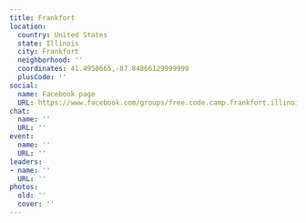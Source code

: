 ```yaml
---
title: Frankfort
location:
  country: United States
  state: Illinois
  city: Frankfort
  neighborhood: ''
  coordinates: 41.4958665,-87.84866129999999
  plusCode: ''
social:
  name: Facebook page
  URL: https://www.facebook.com/groups/free.code.camp.frankfort.illinois/
chat:
  name: ''
  URL: ''
event:
  name: ''
  URL: ''
leaders:
- name: ''
  URL: ''
photos:
  old: ''
  cover: ''
---
```

